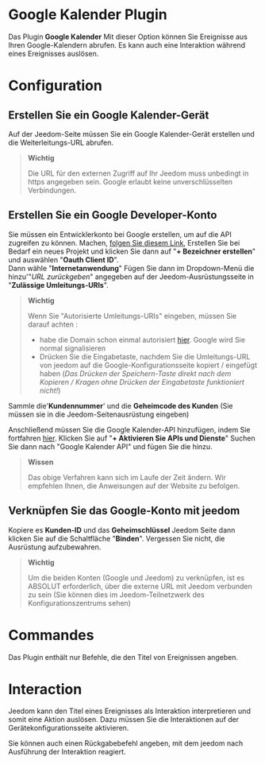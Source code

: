 # Google Kalender Plugin

Das Plugin **Google Kalender** Mit dieser Option können Sie Ereignisse aus Ihren Google-Kalendern abrufen. Es kann auch eine Interaktion während eines Ereignisses auslösen.

# Configuration

## Erstellen Sie ein Google Kalender-Gerät

Auf der Jeedom-Seite müssen Sie ein Google Kalender-Gerät erstellen und die Weiterleitungs-URL abrufen.

> **Wichtig**
>
> Die URL für den externen Zugriff auf Ihr Jeedom muss unbedingt in https angegeben sein. Google erlaubt keine unverschlüsselten Verbindungen.

## Erstellen Sie ein Google Developer-Konto

Sie müssen ein Entwicklerkonto bei Google erstellen, um auf die API zugreifen zu können. Machen, [folgen Sie diesem Link](https://console.developers.google.com/apis/credentials), Erstellen Sie bei Bedarf ein neues Projekt und klicken Sie dann auf "**+ Bezeichner erstellen**" und auswählen "**Oauth Client ID**".     
 Dann wähle "**Internetanwendung**" Fügen Sie dann im Dropdown-Menü die hinzu'"*URL zurückgeben*" angegeben auf der Jeedom-Ausrüstungsseite in "**Zulässige Umleitungs-URIs**".

> **Wichtig**
>
>Wenn Sie "Autorisierte Umleitungs-URIs" eingeben, müssen Sie darauf achten :
> - habe die Domain schon einmal autorisiert [hier](https://console.developers.google.com/apis/credentials/consent). Google wird Sie normal signalisieren
> - Drücken Sie die Eingabetaste, nachdem Sie die Umleitungs-URL von jeedom auf die Google-Konfigurationsseite kopiert / eingefügt haben (*Das Drücken der Speichern-Taste direkt nach dem Kopieren / Kragen ohne Drücken der Eingabetaste funktioniert nicht!*)     

Sammle die'**Kundennummer**' und die **Geheimcode des Kunden** (Sie müssen sie in die Jeedom-Seitenausrüstung eingeben)

Anschließend müssen Sie die Google Kalender-API hinzufügen, indem Sie fortfahren [hier](https://console.developers.google.com/apis/dashboard). Klicken Sie auf "**+ Aktivieren Sie APIs und Dienste**" Suchen Sie dann nach "Google Kalender API" und fügen Sie die hinzu.

> **Wissen**
>
>Das obige Verfahren kann sich im Laufe der Zeit ändern. Wir empfehlen Ihnen, die Anweisungen auf der Website zu befolgen.

## Verknüpfen Sie das Google-Konto mit jeedom

Kopiere es **Kunden-ID** und das **Geheimschlüssel** Jeedom Seite dann klicken Sie auf die Schaltfläche "**Binden**". Vergessen Sie nicht, die Ausrüstung aufzubewahren.

>**Wichtig**
>
>Um die beiden Konten (Google und Jeedom) zu verknüpfen, ist es ABSOLUT erforderlich, über die externe URL mit Jeedom verbunden zu sein (Sie können dies im Jeedom-Teilnetzwerk des Konfigurationszentrums sehen)

# Commandes

Das Plugin enthält nur Befehle, die den Titel von Ereignissen angeben.

# Interaction

Jeedom kann den Titel eines Ereignisses als Interaktion interpretieren und somit eine Aktion auslösen. Dazu müssen Sie die Interaktionen auf der Gerätekonfigurationsseite aktivieren.

Sie können auch einen Rückgabebefehl angeben, mit dem jeedom nach Ausführung der Interaktion reagiert.    
